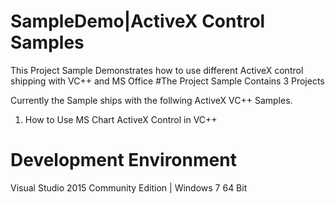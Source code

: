 SampleDemo|ActiveX Control Samples
==================================

This Project Sample Demonstrates how to use different ActiveX control shipping with VC++ and MS Office
#The Project Sample Contains 3 Projects

Currently the Sample ships with the follwing ActiveX VC++ Samples. 

1. How to Use MS Chart ActiveX Control in VC++ 


Development Environment
=======================
Visual Studio 2015 Community Edition | Windows 7 64 Bit




 